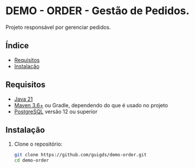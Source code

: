 # DEMO - ORDER - Gestão de Pedidos.

Projeto responsável por gerenciar pedidos.

## Índice

- [Requisitos](#requisitos)
- [Instalação](#instalação)

## Requisitos

- [Java 21](https://jdk.java.net/21/)
- [Maven 3.6+](https://maven.apache.org/) ou Gradle, dependendo do que é usado no projeto
- [PostgreSQL](https://www.postgresql.org/) versão 12 ou superior

## Instalação

1. Clone o repositório:

   ```bash
   git clone https://github.com/guigds/demo-order.git
   cd demo-order